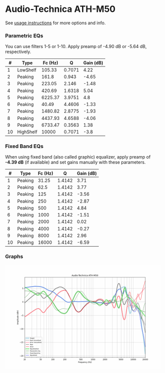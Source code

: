 # Audio-Technica ATH-M50
See [usage instructions](https://github.com/jaakkopasanen/AutoEq#usage) for more options and info.

### Parametric EQs
You can use filters 1-5 or 1-10. Apply preamp of -4.90 dB or -5.64 dB, respectively.

|   # | Type      |   Fc (Hz) |      Q |   Gain (dB) |
|-----|-----------|-----------|--------|-------------|
|   1 | LowShelf  |    105.33 | 0.7071 |        4.22 |
|   2 | Peaking   |    161.8  | 0.943  |       -4.65 |
|   3 | Peaking   |    223.05 | 2.146  |       -1.48 |
|   4 | Peaking   |    420.69 | 1.6318 |        5.04 |
|   5 | Peaking   |   6225.37 | 3.9751 |        4.8  |
|   6 | Peaking   |     40.49 | 4.4606 |       -1.33 |
|   7 | Peaking   |   1480.82 | 2.8775 |       -1.93 |
|   8 | Peaking   |   4437.93 | 4.6588 |       -4.06 |
|   9 | Peaking   |   6733.47 | 0.3563 |        1.38 |
|  10 | HighShelf |  10000    | 0.7071 |       -3.8  |

### Fixed Band EQs
When using fixed band (also called graphic) equalizer, apply preamp of **-4.39 dB** (if available) and set gains manually with these parameters.

|   # | Type    |   Fc (Hz) |      Q |   Gain (dB) |
|-----|---------|-----------|--------|-------------|
|   1 | Peaking |     31.25 | 1.4142 |        3.71 |
|   2 | Peaking |     62.5  | 1.4142 |        3.77 |
|   3 | Peaking |    125    | 1.4142 |       -3.56 |
|   4 | Peaking |    250    | 1.4142 |       -2.87 |
|   5 | Peaking |    500    | 1.4142 |        4.84 |
|   6 | Peaking |   1000    | 1.4142 |       -1.51 |
|   7 | Peaking |   2000    | 1.4142 |        0.02 |
|   8 | Peaking |   4000    | 1.4142 |       -0.27 |
|   9 | Peaking |   8000    | 1.4142 |        2.96 |
|  10 | Peaking |  16000    | 1.4142 |       -6.59 |

### Graphs
![](./Audio-Technica%20ATH-M50.png)

